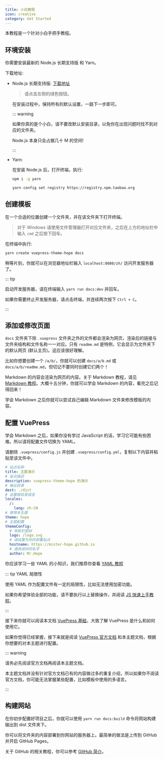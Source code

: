 ```yaml
---
title: 小白教程
icon: creative
category: Get Started
---
```


本教程是一个针对小白手把手教程。

## 环境安装

你需要安装最新的 Node.js 长期支持版 和 Yarn。

下载地址:

- Node.js 长期支持版: [下载地址](https://nodejs.org/zh-cn/)

  > 请点击左侧的绿色按钮。

  在安装过程中，保持所有的默认设置，一路下一步即可。

  ::: warning

  如果你真的是个小白，请不要改默认安装目录，以免你在出现问题时找不到对应的文件夹。

  Node.js 本身只会占据几十 M 的空间!

  :::

- Yarn:

  在安装 Node.js 后，打开终端，执行:

  ```sh
  npm i -g yarn

  yarn config set registry https://registry.npm.taobao.org
  ```

## 创建模板

在一个合适的位置创建一个文件夹，并在该文件夹下打开终端。

> 对于 Windows 请使用文件管理器打开对应文件夹，之后在上方的地址栏中输入 `cmd` 之后按下回车。

在终端中执行:

```sh
yarn create vuepress-theme-hope docs
```

稍等片刻，你就可以在浏览器地址栏输入 `localhost:8080/zh/` 访问开发服务器了。

::: tip

启动开发服务器，请在终端输入 `yarn run docs:dev` 并回车。

如果你需要终止开发服务器，请点击终端，并连续两次按下 `Ctrl + C`。

:::

## 添加或修改页面

`docs` 文件夹下除 `.vuepress` 文件夹之外的文件都会渲染为网页，渲染后的链接与文件夹结构和文件名称一一对应。只有 `readme.md` 是特例，它会显示为文件夹下的默认网页 (默认主页)。这应该很好理解。

比如你想要创建一个 `/a/b/`，你就可以创建 `docs/a/b.md` 或 `docs/a/b/readme.md`，但切记不要同时创建它们两个！

Markdown 的内容会渲染为网页的内容。关于 Markdown 教程，请见 [Markdown 教程](markdown/readme.md)。大概十五分钟，你就可以学会 Markdown 的内容，看完之后记得回来！

学会 Markdown 之后你就可以尝试自己编辑 Markdown 文件来修改模板的内容。

## 配置 VuePress

学会 Markdown 之后，如果你没有学过 JavaScript 的话，学习它可能有些困难。所以请将配置文件切换为 YAML。

请删除 `.vuepress/config.js` 并创建 `.vuepress/config.yml`，复制以下内容并粘贴至该文件中。

```yml
# 站点名称
title: 主题演示
# 站点描述
description: vuepress-theme-hope 的演示
# 输出目录
dest: ./dist
# 设置根目录语言
locales:
  /:
    lang: zh-CN
# 使用本主题
theme: hope
# 主题配置
themeConfig:
  # 导航栏图标
  logo: /logo.svg
  # 请设置为你的部署站点
  hostname: https://mister-hope.github.io
  # 请改成你的名字
  author: Mr.Hope
```

你应该学习一些 YAML 的小知识，我们推荐你查看 [YAML 教程](https://mrhope.site/code/language/yaml/)

::: tip YAML 局限性

使用 YAML 作为配置文件有一定的局限性，比如无法使用加密功能。

如果你希望体验全部的功能，请不要执行以上替换操作，并阅读 [JS 快速上手教程](https://mrhope.site/code/language/js/guide/)。

:::

接下来你就可以阅读本文档 [VuePress 基础](vuepress/readme.md)，大致了解 VuePress 是什么和如何使用它。

如果你觉得已经掌握，接下来就是阅读 [VuePress 官方文档](https://v1.vuepress.vuejs.org/zh/guide/) 和本主题文档，根据你想要的对本主题进行配置。

::: warning

请务必先阅读官方文档再阅读本主题文档。

本主题文档并没有针对官方文档已有的内容做过多的重复介绍，所以如果你不阅读官方文档，你可能无法掌握某些配置，比如模板中使用的多语言。

:::

## 构建网站

在你初步配置好项目之后，你就可以使用 `yarn run docs:build` 命令将网站构建输出到 dist 文件夹下。

你可以将文件夹的内容部署到你网站的服务器上。最简单的做法是上传到 GitHub 并开启 GitHub Pages。

关于 GitHub 的相关教程，你可以参考 [GitHub 简介](https://mrhope.site/code/github/)。
